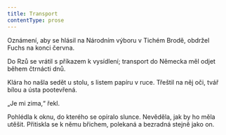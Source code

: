 ```yaml
---
title: Transport
contentType: prose
---
```


<section>

Oznámení, aby se hlásil na Národním výboru v Tichém Brodě, obdržel Fuchs na konci června.

Do Rzů se vrátil s příkazem k vysídlení; transport do Německa měl odjet během čtrnácti dnů.

Klára ho našla sedět u stolu, s listem papíru v ruce. Třeštil na něj oči, tvář bílou a ústa pootevřená.

„Je mi zima,“ řekl.

Pohlédla k oknu, do kterého se opíralo slunce. Nevěděla, jak by ho měla utěšit. Přitiskla se k němu břichem, polekaná a bezradná stejně jako on.

</section>

